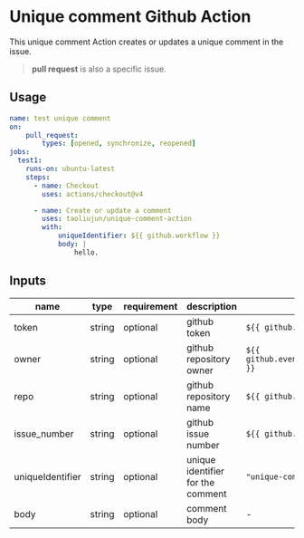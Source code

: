 # Unique comment Github Action

This unique comment Action creates or updates a unique comment in the issue.

> **pull request** is also a specific issue.

## Usage

```yml
name: test unique comment
on:
    pull_request:
        types: [opened, synchronize, reopened]
jobs:
  test1:
    runs-on: ubuntu-latest
    steps:
      - name: Checkout
        uses: actions/checkout@v4

      - name: Create or update a comment
        uses: taoliujun/unique-comment-action
        with:
            uniqueIdentifier: ${{ github.workflow }}
            body: |
                hello.
```

## Inputs

| name | type | requirement | description | default |
| --- | --- | --- | --- | --- |
| token | string | optional | github token | `${{ github.token }}` |
| owner | string | optional | github repository owner | `${{ github.event.repository.owner.login }}` |
| repo | string | optional | github repository name | `${{ github.event.repository.name }}` |
| issue_number | string | optional | github issue number | `${{ github.event.number }}` |
| uniqueIdentifier | string | optional | unique identifier for the comment | `"unique-comment"` |
| body | string | optional | comment body | - |